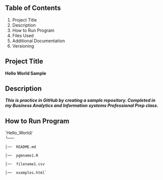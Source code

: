 ## Table of Contents 
1. Project Title 
2. Description
3. How to Run Program
4. Files Used
5. Additional Documentation
6. Versioning
## Project Title
**Hello World Sample**
## Description
***This is practice in GitHub by creating a sample repository. Completed in my Business Analytics and Information systems Professional Prep class.***
## How to Run Program
`Hello_World/  
└──

    │──  README.md 
    
    │──  pgmname1.R  
    
    │──  filename1.csv  
    
    │──  examples.html`
   

